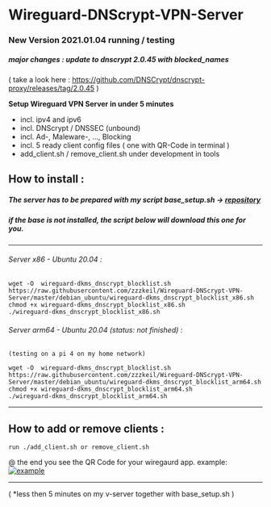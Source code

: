 # Wireguard-DNScrypt-VPN-Server

### New Version 2021.01.04 running / testing
##### major changes : update to dnscrypt 2.0.45 with blocked_names 
( take a look here : https://github.com/DNSCrypt/dnscrypt-proxy/releases/tag/2.0.45 )

**Setup Wireguard VPN Server in under 5 minutes** 
* incl. ipv4 and ipv6
* incl. DNScrypt / DNSSEC (unbound)
* incl. Ad-, Maleware-, ..., Blocking
* incl. 5 ready client config files  ( one with QR-Code in terminal )
* add_client.sh / remove_client.sh under development in tools

## How to install :  
##### The server has to be prepared with my script base_setup.sh -> [repository](https://github.com/zzzkeil/base_setups)  
##### *if the base is not installed, the script below will download this one for you.*   
----------------------------------------

###### Server x86 - Ubuntu 20.04 :
```
wget -O  wireguard-dkms_dnscrypt_blocklist.sh https://raw.githubusercontent.com/zzzkeil/Wireguard-DNScrypt-VPN-Server/master/debian_ubuntu/wireguard-dkms_dnscrypt_blocklist_x86.sh
chmod +x wireguard-dkms_dnscrypt_blocklist_x86.sh
./wireguard-dkms_dnscrypt_blocklist_x86.sh
```

###### Server arm64 - Ubuntu 20.04 (status: not finished) :
```
(testing on a pi 4 on my home network)

wget -O  wireguard-dkms_dnscrypt_blocklist.sh https://raw.githubusercontent.com/zzzkeil/Wireguard-DNScrypt-VPN-Server/master/debian_ubuntu/wireguard-dkms_dnscrypt_blocklist_arm64.sh
chmod +x wireguard-dkms_dnscrypt_blocklist_arm64.sh
./wireguard-dkms_dnscrypt_blocklist_arm64.sh

```
-----------------------------------------

## How to add or remove clients :
```
run ./add_client.sh or remove_client.sh
```

@ the end you see the QR Code for your wiregaurd app.
example:
[![example](https://zeroaim.de/img/wgexsqr.png)](https://github.com/zzzkeil/Wireguard-DNScrypt-VPN-Server)

-----------------------------------------





( *less then 5 minutes on my v-server together with base_setup.sh ) 
